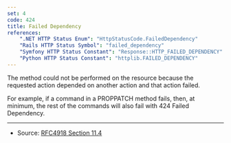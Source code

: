 ```yaml
---
set: 4
code: 424
title: Failed Dependency
references:
    ".NET HTTP Status Enum": "HttpStatusCode.FailedDependency"
    "Rails HTTP Status Symbol": "failed_dependency"
    "Symfony HTTP Status Constant": "Response::HTTP_FAILED_DEPENDENCY"
    "Python HTTP Status Constant": "httplib.FAILED_DEPENDENCY"
---
```


The method could not be performed on the resource because the requested action depended on another action and that action failed.

For example, if a command in a PROPPATCH method fails, then, at minimum, the rest of the commands will also fail with 424 Failed Dependency.

---

* Source: [RFC4918 Section 11.4][1]

[1]: <http://tools.ietf.org/html/rfc4918#section-11.4>
